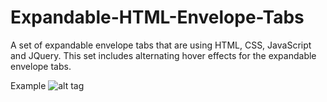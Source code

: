 # Expandable-HTML-Envelope-Tabs
A set of expandable envelope tabs that are using HTML, CSS, JavaScript and JQuery. This set includes alternating hover effects for the expandable envelope tabs.

Example
![alt tag](http://kelly.tech/wp-content/uploads/2016/03/Expandable-tabs.png)
